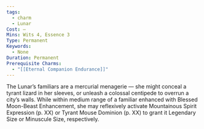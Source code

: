 ```yaml
---
tags:
  - charm
  - Lunar
Cost: —
Mins: Wits 4, Essence 3
Type: Permanent
Keywords:
  - None
Duration: Permanent
Prerequisite Charms:
  - "[[Eternal Companion Endurance]]"
---
```

The Lunar’s familiars are a mercurial menagerie — she might conceal a tyrant lizard in her sleeves, or unleash a colossal centipede to overrun a city’s walls. While within medium range of a familiar enhanced with Blessed Moon-Beast Enhancement, she may reflexively activate Mountainous Spirit Expression (p. XX) or Tyrant Mouse Dominion (p. XX) to grant it Legendary Size or Minuscule Size, respectively.